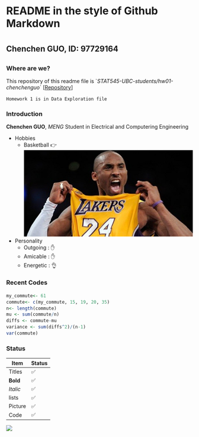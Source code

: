 # README in the style of Github Markdown <h1> 
  ## Chenchen GUO, ID: 97729164 <h2>
  ### Where are we?
  This repository of this readme file is \`*STAT545-UBC-students/hw01-chenchenguo*\`
    \[[Repository](https://github.com/STAT545-UBC-students/hw01-chenchenguo)\]
    
    Homework 1 is in Data Exploration file
  
  ### Introduction 
  **Chenchen GUO**, *MENG* Student in Electrical and Computering Engineering
  * Hobbies 
     * Basketball :point_right:
     ![kobe](/pics/kobe8.jpg)
  * Personality
     * Outgoing : :raised_hand:
     * Amicable : :raised_hand:
     * Energetic : :ok_hand:
  
  ### Recent Codes
  ``` R
  my_commute<- 61
  commute<- c(my_commute, 15, 19, 20, 35)
  n<- length(commute)
  mu <- sum(commute/n)
  diffs <- commute-mu
  variance <- sum(diffs^2)/(n-1)
  var(commute)
  ```
  ### Status
  Item | Status
  ---------- | -----------
  Titles | :white_check_mark:
  **Bold** | :white_check_mark:
  *Italic* | :white_check_mark:
  lists  | :white_check_mark:
  Picture | :white_check_mark:
  Code | :white_check_mark:
  
  ![](pics/gatsby.gif)
